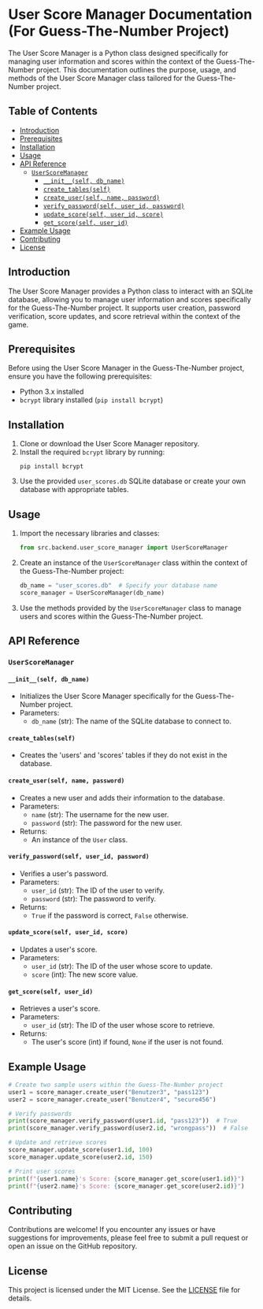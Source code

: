 # User Score Manager Documentation (For Guess-The-Number Project)

The User Score Manager is a Python class designed specifically for managing user information and scores within the context of the Guess-The-Number project. This documentation outlines the purpose, usage, and methods of the User Score Manager class tailored for the Guess-The-Number project.

## Table of Contents

- [Introduction](#introduction)
- [Prerequisites](#prerequisites)
- [Installation](#installation)
- [Usage](#usage)
- [API Reference](#api-reference)
  - [`UserScoreManager`](#userscoremanager)
    - [`__init__(self, db_name)`](#__init__)
    - [`create_tables(self)`](#create_tables)
    - [`create_user(self, name, password)`](#create_user)
    - [`verify_password(self, user_id, password)`](#verify_password)
    - [`update_score(self, user_id, score)`](#update_score)
    - [`get_score(self, user_id)`](#get_score)
- [Example Usage](#example-usage)
- [Contributing](#contributing)
- [License](#license)

## Introduction

The User Score Manager provides a Python class to interact with an SQLite database, allowing you to manage user information and scores specifically for the Guess-The-Number project. It supports user creation, password verification, score updates, and score retrieval within the context of the game.

## Prerequisites

Before using the User Score Manager in the Guess-The-Number project, ensure you have the following prerequisites:

- Python 3.x installed
- `bcrypt` library installed (`pip install bcrypt`)

## Installation

1. Clone or download the User Score Manager repository.
2. Install the required `bcrypt` library by running:
   ```
   pip install bcrypt
   ```
3. Use the provided `user_scores.db` SQLite database or create your own database with appropriate tables.

## Usage

1. Import the necessary libraries and classes:
   ```python
   from src.backend.user_score_manager import UserScoreManager
   ```

2. Create an instance of the `UserScoreManager` class within the context of the Guess-The-Number project:
   ```python
   db_name = "user_scores.db"  # Specify your database name
   score_manager = UserScoreManager(db_name)
   ```

3. Use the methods provided by the `UserScoreManager` class to manage users and scores within the Guess-The-Number project.

## API Reference

### `UserScoreManager`

#### `__init__(self, db_name)`

- Initializes the User Score Manager specifically for the Guess-The-Number project.
- Parameters:
  - `db_name` (str): The name of the SQLite database to connect to.

#### `create_tables(self)`

- Creates the 'users' and 'scores' tables if they do not exist in the database.

#### `create_user(self, name, password)`

- Creates a new user and adds their information to the database.
- Parameters:
  - `name` (str): The username for the new user.
  - `password` (str): The password for the new user.
- Returns:
  - An instance of the `User` class.

#### `verify_password(self, user_id, password)`

- Verifies a user's password.
- Parameters:
  - `user_id` (str): The ID of the user to verify.
  - `password` (str): The password to verify.
- Returns:
  - `True` if the password is correct, `False` otherwise.

#### `update_score(self, user_id, score)`

- Updates a user's score.
- Parameters:
  - `user_id` (str): The ID of the user whose score to update.
  - `score` (int): The new score value.

#### `get_score(self, user_id)`

- Retrieves a user's score.
- Parameters:
  - `user_id` (str): The ID of the user whose score to retrieve.
- Returns:
  - The user's score (int) if found, `None` if the user is not found.

## Example Usage

```python
# Create two sample users within the Guess-The-Number project
user1 = score_manager.create_user("Benutzer3", "pass123")
user2 = score_manager.create_user("Benutzer4", "secure456")

# Verify passwords
print(score_manager.verify_password(user1.id, "pass123"))  # True
print(score_manager.verify_password(user2.id, "wrongpass"))  # False

# Update and retrieve scores
score_manager.update_score(user1.id, 100)
score_manager.update_score(user2.id, 150)

# Print user scores
print(f"{user1.name}'s Score: {score_manager.get_score(user1.id)}")
print(f"{user2.name}'s Score: {score_manager.get_score(user2.id)}")
```

## Contributing

Contributions are welcome! If you encounter any issues or have suggestions for improvements, please feel free to submit a pull request or open an issue on the GitHub repository.

## License

This project is licensed under the MIT License. See the [LICENSE](LICENSE) file for details.

